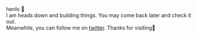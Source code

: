 henlo 👋 <br>
I am heads down and building things. You may come back later and check it out. <br>
Meanwhile, you can follow me on <a href="https://twitter.com/kochengan_">twitter</a>. 
Thanks for visiting💐

